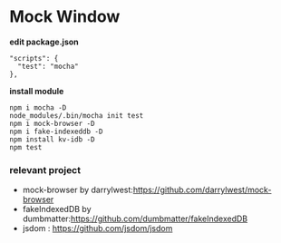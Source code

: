 # Mock Window

**edit package.json**

```
"scripts": {
  "test": "mocha"
},
```

**install module**

```
npm i mocha -D
node_modules/.bin/mocha init test
npm i mock-browser -D
npm i fake-indexeddb -D
npm install kv-idb -D
npm test
```

### relevant project

* mock-browser by darrylwest:<https://github.com/darrylwest/mock-browser>
* fakeIndexedDB by dumbmatter:<https://github.com/dumbmatter/fakeIndexedDB>
* jsdom : <https://github.com/jsdom/jsdom>